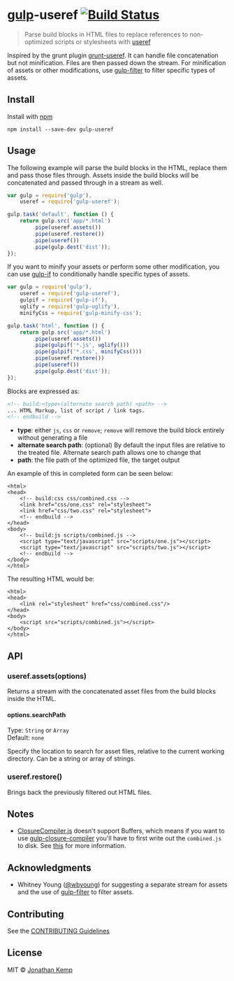 # [gulp](https://github.com/gulpjs/gulp)-useref [![Build Status](https://travis-ci.org/jonkemp/gulp-useref.png?branch=master)](https://travis-ci.org/jonkemp/gulp-useref)

> Parse build blocks in HTML files to replace references to non-optimized scripts or stylesheets with [useref](https://github.com/digisfera/useref)

Inspired by the grunt plugin [grunt-useref](https://github.com/pajtai/grunt-useref). It can handle file concatenation but not minification. Files are then passed down the stream. For minification of assets or other modifications, use [gulp-filter](https://github.com/sindresorhus/gulp-filter) to filter specific types of assets.


## Install

Install with [npm](https://npmjs.org/package/gulp-useref)

```
npm install --save-dev gulp-useref
```


## Usage

The following example will parse the build blocks in the HTML, replace them and pass those files through. Assets inside the build blocks will be concatenated and passed through in a stream as well.

```js
var gulp = require('gulp'),
    useref = require('gulp-useref');

gulp.task('default', function () {
	return gulp.src('app/*.html')
        .pipe(useref.assets())
        .pipe(useref.restore())
        .pipe(useref())
        .pipe(gulp.dest('dist'));
});
```

If you want to minify your assets or perform some other modification, you can use [gulp-if](https://github.com/robrich/gulp-if) to conditionally handle specific types of assets.

```js
var gulp = require('gulp'),
    useref = require('gulp-useref'),
    gulpif = require('gulp-if'),
    uglify = require('gulp-uglify'),
    minifyCss = require('gulp-minify-css');

gulp.task('html', function () {
    return gulp.src('app/*.html')
        .pipe(useref.assets())
        .pipe(gulpif('*.js', uglify()))
        .pipe(gulpif('*.css', minifyCss()))
        .pipe(useref.restore())
        .pipe(useref())
        .pipe(gulp.dest('dist'));
});
```


Blocks are expressed as:

```html
<!-- build:<type>(alternate search path) <path> -->
... HTML Markup, list of script / link tags.
<!-- endbuild -->
```

- **type**: either `js`, `css` or `remove`; `remove` will remove the build block entirely without generating a file
- **alternate search path**: (optional) By default the input files are relative to the treated file. Alternate search path allows one to change that
- **path**: the file path of the optimized file, the target output

An example of this in completed form can be seen below:

    <html>
    <head>
        <!-- build:css css/combined.css -->
        <link href="css/one.css" rel="stylesheet">
        <link href="css/two.css" rel="stylesheet">
        <!-- endbuild -->
    </head>
    <body>
        <!-- build:js scripts/combined.js -->
        <script type="text/javascript" src="scripts/one.js"></script>
        <script type="text/javascript" src="scripts/two.js"></script>
        <!-- endbuild -->
    </body>
    </html>


The resulting HTML would be:

    <html>
    <head>
        <link rel="stylesheet" href="css/combined.css"/>
    </head>
    <body>
        <script src="scripts/combined.js"></script>
    </body>
    </html>

## API

### useref.assets(options)

Returns a stream with the concatenated asset files from the build blocks inside the HTML.

#### options.searchPath

Type: `String` or `Array`  
Default: `none`  

Specify the location to search for asset files, relative to the current working directory. Can be a string or array of strings.

### useref.restore()

Brings back the previously filtered out HTML files.


## Notes

* [ClosureCompiler.js](https://github.com/dcodeIO/ClosureCompiler.js) doesn't support Buffers, which means if you want to use [gulp-closure-compiler](https://github.com/sindresorhus/gulp-closure-compiler) you'll have to first write out the `combined.js` to disk. See [this](https://github.com/dcodeIO/ClosureCompiler.js/issues/11) for more information.

## Acknowledgments

* Whitney Young ([@wbyoung](https://github.com/wbyoung)) for suggesting a separate stream for assets and the use of [gulp-filter](https://github.com/sindresorhus/gulp-filter) to filter assets.

## Contributing

See the [CONTRIBUTING Guidelines](https://github.com/jonkemp/gulp-useref/blob/master/CONTRIBUTING.md)

## License

MIT © [Jonathan Kemp](http://jonkemp.com)
